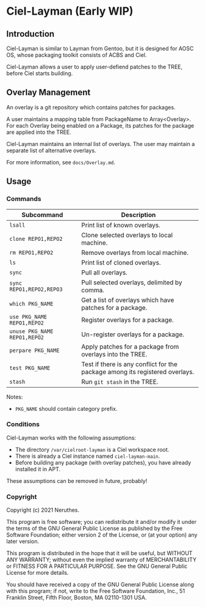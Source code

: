 # Ciel-Layman (Early WIP)

## Introduction

Ciel-Layman is similar to Layman from Gentoo, but it is designed for AOSC OS, whose packaging toolkit consists of ACBS and Ciel.

Ciel-Layman allows a user to apply user-defiend patches to the TREE, before Ciel starts building.

## Overlay Management

An overlay is a git repository which contains patches for packages.

A user maintains a mapping table from PackageName to Array\<Overlay>. For each Overlay being enabled on a Package, its patches for the package are applied into the TREE.

Ciel-Layman maintains an internal list of overlays. The user may maintain a separate list of alternative overlays.

For more information, see `docs/Overlay.md`.

## Usage

### Commands

| Subcommand                   | Description                                                                  |
| ---------------------------- | ---------------------------------------------------------------------------- |
| `lsall`                      | Print list of known overlays.                                                |
| `clone REPO1,REPO2`          | Clone selected overlays to local machine.                                    |
| `rm REPO1,REPO2`             | Remove overlays from local machine.                                          |
| `ls`                         | Print list of cloned overlays.                                               |
| `sync`                       | Pull all overlays.                                                           |
| `sync REPO1,REPO2,REPO3`     | Pull selected overlays, delimited by comma.                                  |
| `which PKG_NAME`             | Get a list of overlays which have patches for a package.                     |
| `use PKG_NAME REPO1,REPO2`   | Register overlays for a package.                                             |
| `unuse PKG_NAME REPO1,REPO2` | Un-register overlays for a package.                                          |
| `perpare PKG_NAME`           | Apply patches for a package from overlays into the TREE.                     |
| `test PKG_NAME`              | Test if there is any conflict for the package among its registered overlays. |
| `stash`                      | Run `git stash` in the TREE.                                                 |

Notes:

- `PKG_NAME` should contain category prefix.

### Conditions

Ciel-Layman works with the following assumptions:

- The directory `/var/cielroot-layman` is a Ciel workspace root.
- There is already a Ciel instance named `ciel-layman-main`.
- Before building any package (with overlay patches), you have already installed it in APT.

These assumptions can be removed in future, probably!

### Copyright

Copyright (c) 2021 Neruthes.

This program is free software; you can redistribute it and/or modify
it under the terms of the GNU General Public License as published by
the Free Software Foundation; either version 2 of the License, or
(at your option) any later version.

This program is distributed in the hope that it will be useful,
but WITHOUT ANY WARRANTY; without even the implied warranty of
MERCHANTABILITY or FITNESS FOR A PARTICULAR PURPOSE.  See the
GNU General Public License for more details.

You should have received a copy of the GNU General Public License along
with this program; if not, write to the Free Software Foundation, Inc.,
51 Franklin Street, Fifth Floor, Boston, MA 02110-1301 USA.